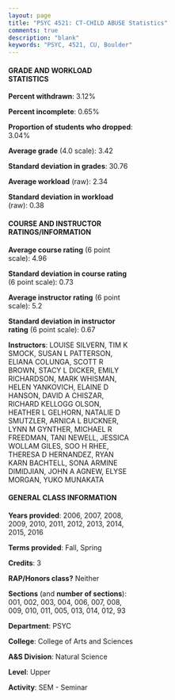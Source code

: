 ```yaml
---
layout: page
title: "PSYC 4521: CT-CHILD ABUSE Statistics"
comments: true
description: "blank"
keywords: "PSYC, 4521, CU, Boulder"
--- 
```

<head>
<script src="https://ajax.googleapis.com/ajax/libs/jquery/2.1.3/jquery.min.js"></script>
<script src="https://dl.dropboxusercontent.com/s/pc42nxpaw1ea4o9/highcharts.js?dl=0"></script>
<!-- <script src="../assets/js/highcharts.js"></script> -->
<style type="text/css">@font-face {
	font-family: "Bebas Neue";
	src: url(https://www.filehosting.org/file/details/544349/BebasNeue%20Regular.otf) format("opentype");
	}
	h1.Bebas { 
		font-family: "Bebas Neue", Verdana, Tahoma;
	}
</style>
</head>
<body>
	<div id="container" style="float: right; width: 45%; height: 88%; margin-left: 2.5%; margin-right: 2.5%;"></div>
	<script language="JavaScript">
		$(document).ready(function() {
		var chart = {type: 'column'};
		var title = {text: 'Grade Distribution'};
		var xAxis = {categories: ['A','B','C','D','F'],crosshair: true};
		var yAxis = {min: 0,title: {text: 'Percentage'}};
		var tooltip = {headerFormat: '<center><b><span style="font-size:20px">{point.key}</span></b></center>',
		               pointFormat: '<td style="padding:0"><b>{point.y:.1f}%</b></td>',
		               footerFormat: '</table>',shared: true,useHTML: true};
		var plotOptions = {column: {pointPadding: 0.0,borderWidth: 0}};  
		var credits = {enabled: false};var series= [{name: 'Percent',data: [59.28,30.9,7.19,0.97,1.65,]}];
		var json = {};
		json.chart = chart;
		json.title = title;
		json.tooltip = tooltip;
		json.xAxis = xAxis;
		json.yAxis = yAxis;  
		json.series = series;
		json.plotOptions = plotOptions;  
		json.credits = credits;
		$('#container').highcharts(json);
	});
	</script>
</body>
			   
#### GRADE AND WORKLOAD STATISTICS

**Percent withdrawn**: 3.12%

**Percent incomplete**: 0.65%

**Proportion of students who dropped**: 3.04%

**Average grade** (4.0 scale): 3.42

**Standard deviation in grades**: 30.76

**Average workload** (raw): 2.34

**Standard deviation in workload** (raw): 0.38

#### COURSE AND INSTRUCTOR RATINGS/INFORMATION

**Average course rating** (6 point scale): 4.96

**Standard deviation in course rating** (6 point scale): 0.73

**Average instructor rating** (6 point scale): 5.2

**Standard deviation in instructor rating** (6 point scale): 0.67

**Instructors**: LOUISE SILVERN, TIM K SMOCK, SUSAN L PATTERSON, ELIANA COLUNGA, SCOTT R BROWN, STACY L DICKER, EMILY RICHARDSON, MARK WHISMAN, HELEN YANKOVICH, ELAINE D HANSON, DAVID A CHISZAR, RICHARD KELLOGG OLSON, HEATHER L GELHORN, NATALIE D SMUTZLER, ARNICA L BUCKNER, LYNN M GYNTHER, MICHAEL R FREEDMAN, TANI NEWELL, JESSICA WOLLAM GILES, SOO H RHEE, THERESA D HERNANDEZ, RYAN KARN BACHTELL, SONA ARMINE DIMIDJIAN, JOHN A AGNEW, ELYSE MORGAN, YUKO MUNAKATA

#### GENERAL CLASS INFORMATION

**Years provided**: 2006, 2007, 2008, 2009, 2010, 2011, 2012, 2013, 2014, 2015, 2016

**Terms provided**: Fall, Spring

**Credits**: 3

**RAP/Honors class?** Neither

**Sections** (and **number of sections**): 001, 002, 003, 004, 006, 007, 008, 009, 010, 011, 005, 013, 014, 012, 93

**Department**: PSYC

**College**: College of Arts and Sciences

**A&S Division**: Natural Science

**Level**: Upper

**Activity**: SEM - Seminar